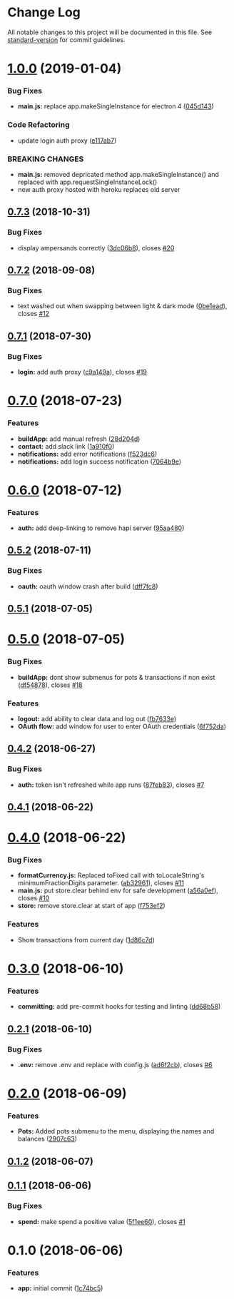 # Change Log

All notable changes to this project will be documented in this file. See [standard-version](https://github.com/conventional-changelog/standard-version) for commit guidelines.

<a name="1.0.0"></a>
# [1.0.0](https://github.com/johneas10/bankBar/compare/v0.7.3...v1.0.0) (2019-01-04)


### Bug Fixes

* **main.js:** replace app.makeSingleInstance for electron 4 ([045d143](https://github.com/johneas10/bankBar/commit/045d143))


### Code Refactoring

* update login auth proxy ([e117ab7](https://github.com/johneas10/bankBar/commit/e117ab7))


### BREAKING CHANGES

* **main.js:** removed depricated method app.makeSingleInstance() and replaced with
app.requestSingleInstanceLock()
* new auth proxy hosted with heroku replaces old server



<a name="0.7.3"></a>
## [0.7.3](https://github.com/johneas10/bankBar/compare/v0.7.2...v0.7.3) (2018-10-31)


### Bug Fixes

* display ampersands correctly ([3dc06b8](https://github.com/johneas10/bankBar/commit/3dc06b8)), closes [#20](https://github.com/johneas10/bankBar/issues/20)



<a name="0.7.2"></a>
## [0.7.2](https://github.com/johneas10/bankBar/compare/v0.7.1...v0.7.2) (2018-09-08)


### Bug Fixes

* text washed out when swapping between light & dark mode ([0be1ead](https://github.com/johneas10/bankBar/commit/0be1ead)), closes [#12](https://github.com/johneas10/bankBar/issues/12)



<a name="0.7.1"></a>
## [0.7.1](https://github.com/johneas10/bankBar/compare/v0.7.0...v0.7.1) (2018-07-30)


### Bug Fixes

* **login:** add auth proxy ([c9a149a](https://github.com/johneas10/bankBar/commit/c9a149a)), closes [#19](https://github.com/johneas10/bankBar/issues/19)



<a name="0.7.0"></a>
# [0.7.0](https://github.com/johneas10/bankBar/compare/v0.6.0...v0.7.0) (2018-07-23)


### Features

* **buildApp:** add manual refresh ([28d204d](https://github.com/johneas10/bankBar/commit/28d204d))
* **contact:** add slack link ([1a910f0](https://github.com/johneas10/bankBar/commit/1a910f0))
* **notifications:** add error notifications ([f523dc6](https://github.com/johneas10/bankBar/commit/f523dc6))
* **notifications:** add login success notification ([7064b9e](https://github.com/johneas10/bankBar/commit/7064b9e))



<a name="0.6.0"></a>
# [0.6.0](https://github.com/johneas10/bankBar/compare/v0.5.2...v0.6.0) (2018-07-12)


### Features

* **auth:** add deep-linking to remove hapi server ([95aa480](https://github.com/johneas10/bankBar/commit/95aa480))



<a name="0.5.2"></a>
## [0.5.2](https://github.com/johneas10/bankBar/compare/v0.5.1...v0.5.2) (2018-07-11)


### Bug Fixes

* **oauth:** oauth window crash after build ([dff7fc8](https://github.com/johneas10/bankBar/commit/dff7fc8))



<a name="0.5.1"></a>
## [0.5.1](https://github.com/johneas10/bankBar/compare/v0.5.0...v0.5.1) (2018-07-05)



<a name="0.5.0"></a>
# [0.5.0](https://github.com/johneas10/bankBar/compare/v0.4.2...v0.5.0) (2018-07-05)


### Bug Fixes

* **buildApp:** dont show submenus for pots & transactions if non exist ([df54878](https://github.com/johneas10/bankBar/commit/df54878)), closes [#18](https://github.com/johneas10/bankBar/issues/18)


### Features

* **logout:** add ability to clear data and log out ([fb7633e](https://github.com/johneas10/bankBar/commit/fb7633e))
* **OAuth flow:** add window for user to enter OAuth credentials ([6f752da](https://github.com/johneas10/bankBar/commit/6f752da))



<a name="0.4.2"></a>
## [0.4.2](https://github.com/johneas10/bankBar/compare/v0.4.1...v0.4.2) (2018-06-27)


### Bug Fixes

* **auth:** token isn't refreshed while app runs ([87feb83](https://github.com/johneas10/bankBar/commit/87feb83)), closes [#7](https://github.com/johneas10/bankBar/issues/7)



<a name="0.4.1"></a>
## [0.4.1](https://github.com/johneas10/bankBar/compare/v0.4.0...v0.4.1) (2018-06-22)



<a name="0.4.0"></a>
# [0.4.0](https://github.com/johneas10/bankBar/compare/v0.3.0...v0.4.0) (2018-06-22)


### Bug Fixes

* **formatCurrency.js:** Replaced toFixed call with toLocaleString's minimumFractionDigits parameter. ([ab32961](https://github.com/johneas10/bankBar/commit/ab32961)), closes [#11](https://github.com/johneas10/bankBar/issues/11)
* **main.js:** put store.clear behind env for safe development ([a56a0ef](https://github.com/johneas10/bankBar/commit/a56a0ef)), closes [#10](https://github.com/johneas10/bankBar/issues/10)
* **store:** remove store.clear at start of app ([f753ef2](https://github.com/johneas10/bankBar/commit/f753ef2))


### Features

* Show transactions from current day ([1d86c7d](https://github.com/johneas10/bankBar/commit/1d86c7d))



<a name="0.3.0"></a>
# [0.3.0](https://github.com/johneas10/bankBar/compare/v0.2.1...v0.3.0) (2018-06-10)


### Features

* **committing:** add pre-commit hooks for testing and linting ([dd68b58](https://github.com/johneas10/bankBar/commit/dd68b58))



<a name="0.2.1"></a>
## [0.2.1](https://github.com/johneas10/bankBar/compare/v0.2.0...v0.2.1) (2018-06-10)


### Bug Fixes

* **.env:** remove .env and replace with config.js ([ad6f2cb](https://github.com/johneas10/bankBar/commit/ad6f2cb)), closes [#6](https://github.com/johneas10/bankBar/issues/6)



<a name="0.2.0"></a>
# [0.2.0](https://github.com/johneas10/bankBar/compare/v0.1.2...v0.2.0) (2018-06-09)


### Features

* **Pots:** Added pots submenu to the menu, displaying the names and balances ([2907c63](https://github.com/johneas10/bankBar/commit/2907c63))



<a name="0.1.2"></a>
## [0.1.2](https://github.com/johneas10/bankBar/compare/v0.1.1...v0.1.2) (2018-06-07)



<a name="0.1.1"></a>
## [0.1.1](https://github.com/johneas10/bankBar/compare/v0.1.0...v0.1.1) (2018-06-06)


### Bug Fixes

* **spend:** make spend a positive value ([5f1ee60](https://github.com/johneas10/bankBar/commit/5f1ee60)), closes [#1](https://github.com/johneas10/bankBar/issues/1)



<a name="0.1.0"></a>
# 0.1.0 (2018-06-06)


### Features

* **app:** initial commit ([1c74bc5](https://github.com/johneas10/bankBar/commit/1c74bc5))
